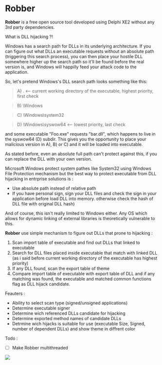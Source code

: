 # Robber
**Robber** is a free open source tool developed using Delphi XE2 without any 3rd party dependencies.

What is DLL hijacking ?!

Windows has a search path for DLLs in its underlying architecture. If you can figure out what DLLs an executable requests without an absolute path (triggering this search process), you can then place your hostile DLL somewhere higher up the search path so it'll be found before the real version is, and Windows will happilly feed your attack code to the application.

So, let's pretend Windows's DLL search path looks something like this:

>A) .                   <-- current working directory of the executable, highest priority, first check

>B) \Windows

>C) \Windows\system32

>D) \Windows\syswow64   <-- lowest priority, last check

and some executable "Foo.exe" requests "bar.dll", which happens to live in the syswow64 (D) subdir. This gives you the opportunity to place your malicious version in A), B) or C) and it will be loaded into executable.

As stated before, even an absolute full path can't protect against this, if you can replace the DLL with your own version.

Microsoft Windows protect system pathes like System32 using Windows File Protection mechanism but the best way to protect executable from DLL hijacking in entrprise solutions is :

- Use absolute path instead of relative path
- If you have personal sign, sign your DLL files and check the sign in your application before load DLL into memory. otherwise check the hash of DLL file with original DLL hash)

And of course, this isn't really limited to Windows either. Any OS which allows for dynamic linking of external libraries is theoretically vulnerable to this.

**Robber** use simple mechanism to figure out DLLs that prone to hijacking :

1. Scan import table of executable and find out DLLs that linked to executable
2. Search for DLL files placed inside executable that match with linked DLL (as i said before current working directory of the executable has highest priority)
3. If any DLL found, scan the export table of theme
4. Compare import table of executable with export table of DLL and if any matching was found, the executable and matched common functions flag as DLL hijack candidate.

Feauters :

- Ability to select scan type (signed/unsigned applications)
- Determine executable signer
- Determine wich referenced DLLs candidate for hijacking
- Determine exported method names of candidate DLLs
- Detrmine wich hijacks is suitable for use (executable Size, Signed, number of dependent DLLs) and show theme in diffrent color

Todo :

- [ ] Make Robber multithreaded

 <img src="https://raw.githubusercontent.com/MojtabaTajik/Robber/master/Resources/Robber.PNG">


